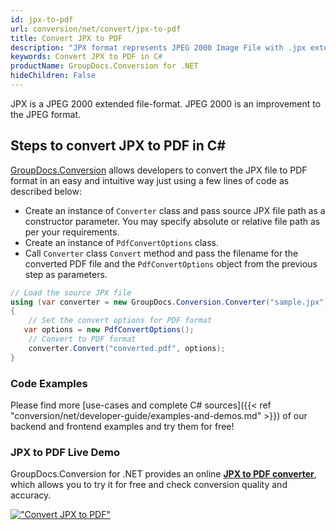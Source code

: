```yaml
---
id: jpx-to-pdf
url: conversion/net/convert/jpx-to-pdf
title: Convert JPX to PDF
description: "JPX format represents JPEG 2000 Image File with .jpx extension. Learn how to convert JPX to PDF file programmatically in C# language using GroupDocs.Conversion for .NET library."
keywords: Convert JPX to PDF in C#
productName: GroupDocs.Conversion for .NET
hideChildren: False
---
```


JPX is a JPEG 2000 extended file-format. JPEG 2000 is an improvement to the JPEG format.

## Steps to convert JPX to PDF in C#

[GroupDocs.Conversion](https://products.groupdocs.com/conversion/net) allows developers to convert the JPX file to PDF format in an easy and intuitive way just using a few lines of code as described below:

* Create an instance of `Converter` class and pass source JPX file path as a constructor parameter. You may specify absolute or relative file path as per your requirements. 
* Create an instance of `PdfConvertOptions` class.
* Call `Converter` class `Convert` method and pass the filename for the converted PDF file and the `PdfConvertOptions` object from the previous step as parameters.

```csharp
// Load the source JPX file
using (var converter = new GroupDocs.Conversion.Converter("sample.jpx"))
{
    // Set the convert options for PDF format
   var options = new PdfConvertOptions();
    // Convert to PDF format
    converter.Convert("converted.pdf", options);
}
```

### Code Examples

Please find more [use-cases and complete C# sources]({{< ref "conversion/net/developer-guide/examples-and-demos.md" >}}) of our backend and frontend examples and try them for free!

### JPX to PDF Live Demo

GroupDocs.Conversion for .NET provides an online [**JPX to PDF converter**](https://products.groupdocs.app/conversion/jpx-to-pdf), which allows you to try it for free and check conversion quality and accuracy.

[!["Convert JPX to PDF"](conversion/net/images/convert-to-pdf/convert-jpx-to-pdf.png)](https://products.groupdocs.app/conversion/jpx-to-pdf)